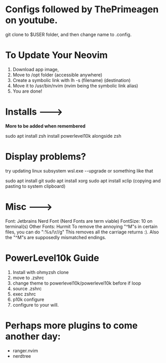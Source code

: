 # Configs followed by ThePrimeagen on youtube.
git clone to $USER folder, and then change name to .config.

# To Update Your Neovim
1. Download app image,
2. Move to /opt folder (accessible anywhere)
3. Create a symbolic link with lh -s (filename) (destination)
4. Move it to /usr/bin/nvim (nvim being the symbolic link alias)
5. You are done!

# Installs --->
**More to be added when remembered**

sudo apt install zsh
install powerlevel10k alongside zsh

# Display problems?
try updating linux subsystem
wsl.exe --upgrade or something like that

sudo apt install git
sudo apt install xorg
sudo apt install xclip (copying and pasting to system clipboard)

# Misc --->
Font: Jetbrains Nerd Font (Nerd Fonts are term viable)
FontSize: 10 on terminal(s)
Other Fonts: Hurmit 
To remove the annoying "^M"s in certain files, you can do 
":%s/\r//g" This removes all the carriage returns :). Also the "^M"s 
are supposedly mismatched endings.

# PowerLevel10k Guide
1. Install with ohmyzsh clone
2. move to .zshrc
3. change theme to powerlevel10k/powerlevel10k before if loop
4. source .zshrc
5. exec zshrc
6. p10k configure
7. configure to your will.



# Perhaps more plugins to come another day:
- ranger.nvim
- nerdtree
